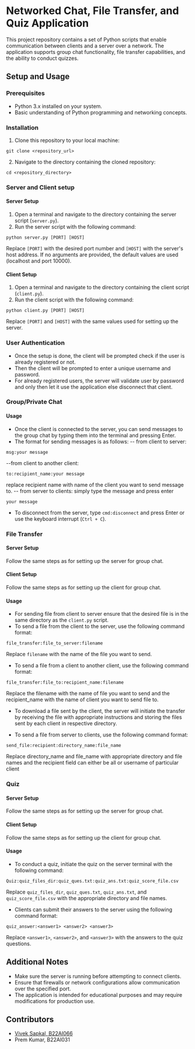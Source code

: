 
# Networked Chat, File Transfer, and Quiz Application

This project repository contains a set of Python scripts that enable communication between clients and a server over a network. The application supports group chat functionality, file transfer capabilities, and the ability to conduct quizzes.

## Setup and Usage

### Prerequisites
- Python 3.x installed on your system.
- Basic understanding of Python programming and networking concepts.

### Installation
1. Clone this repository to your local machine:

```
git clone <repository_url>
```

2. Navigate to the directory containing the cloned repository:

```
cd <repository_directory>
```

### Server and Client setup

#### Server Setup
1. Open a terminal and navigate to the directory containing the server script (`server.py`).
2. Run the server script with the following command:

```
python server.py [PORT] [HOST]
```

   Replace `[PORT]` with the desired port number and `[HOST]` with the server's host address. If no arguments are provided, the default values are used (localhost and port 10000).

#### Client Setup
1. Open a terminal and navigate to the directory containing the client script (`client.py`).
2. Run the client script with the following command:

```
python client.py [PORT] [HOST]
```

   Replace `[PORT]` and `[HOST]` with the same values used for setting up the server.

### User Authentication

- Once the setup is done, the client will be prompted check if the user is already registered or not.
- Then the client will be prompted to enter a unique username and password.
- For already registered users, the server will validate user by password and only then let it use the application else disconnect that client.

### Group/Private Chat

#### Usage
- Once the client is connected to the server, you can send messages to the group chat by typing them into the terminal and pressing Enter.
- The format for sending messages is as follows:
-- from client to server:
```
msg:your message
```
--from client to another client:
```
to:recipient_name:your message
```
replace recipient name with name of the client you want to send message to.
-- from server to clients: simply type the message and press enter
```
your message
```
- To disconnect from the server, type `cmd:disconnect` and press Enter or use the keyboard interrupt (`Ctrl + C`).

### File Transfer

#### Server Setup
Follow the same steps as for setting up the server for group chat.

#### Client Setup
Follow the same steps as for setting up the client for group chat.

#### Usage
- For sending file from client to server ensure that the desired file is in the same directory as the `client.py` script.
- To send a file from the client to the server, use the following command format:

```
file_transfer:file_to_server:filename
```

   Replace `filename` with the name of the file you want to send.


- To send a file from a client to another client, use the following command format:

```
file_transfer:file_to:recipient_name:filename
```
Replace the filename with the name of file you want to send and the recipient_name with the name of client you want to send file to.
    

- To download a file sent by the client, the server will initiate the transfer by receiving the file with appropriate instructions and storing the files sent by each client in respective directory.

- To send a file from server to clients, use the following command format:

```
send_file:recipient:directory_name:file_name
```
Replace directory_name and file_name with appropriate directory and file names and the recipient field can either be all or username of particular client

### Quiz

#### Server Setup
Follow the same steps as for setting up the server for group chat.

#### Client Setup
Follow the same steps as for setting up the client for group chat.

#### Usage
- To conduct a quiz, initiate the quiz on the server terminal with the following command:

```
Quiz:quiz_files_dir:quiz_ques.txt:quiz_ans.txt:quiz_score_file.csv
```

   Replace `quiz_files_dir`, `quiz_ques.txt`, `quiz_ans.txt`, and `quiz_score_file.csv` with the appropriate directory and file names.

- Clients can submit their answers to the server using the following command format:

```
quiz_answer:<answer1> <answer2> <answer3>
```

   Replace `<answer1>`, `<answer2>`, and `<answer3>` with the answers to the quiz questions.

## Additional Notes
- Make sure the server is running before attempting to connect clients.
- Ensure that firewalls or network configurations allow communication over the specified port.
- The application is intended for educational purposes and may require modifications for production use.

## Contributors
- [Vivek Sapkal, B22AI066](https://github.com/viveksapkal2793)
- Prem Kumar, B22AI031
